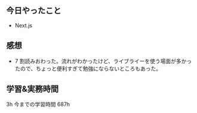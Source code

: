 ## 今日やったこと

- Next.js

## 感想

- 7 割読みおわった。流れがわかったけど、ライブライーを使う場面が多かったので、ちょっと便利すぎて勉強にならないところもあった。

## 学習&実務時間

3h
今までの学習時間 687h
